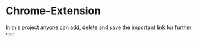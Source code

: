 # Chrome-Extension
In this project anyone can add, delete and save the important link for further use.
